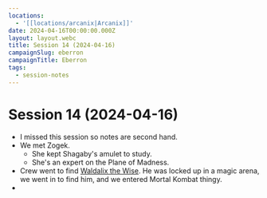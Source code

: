 ```yaml
---
locations:
  - '[[locations/arcanix|Arcanix]]'
date: 2024-04-16T00:00:00.000Z
layout: layout.webc
title: Session 14 (2024-04-16)
campaignSlug: eberron
campaignTitle: Eberron
tags:
  - session-notes
---
```

# Session 14 (2024-04-16)

- I missed this session so notes are second hand.
- We met Zogek.
	- She kept Shagaby's amulet to study.
	- She's an expert on the Plane of Madness.
- Crew went to find [Waldalix the Wise](npcs/waldalix-the-wise.md). He was locked up in a magic arena, we went in to find him, and we entered Mortal Kombat thingy.
- 
